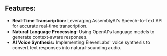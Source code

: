 

## Features:
- **Real-Time Transcription:** Leveraging AssemblyAI's Speech-to-Text API for accurate real-time transcription.
- **Natural Language Processing:** Using OpenAI's language models to generate context-aware responses.
- **AI Voice Synthesis:** Implementing ElevenLabs' voice synthesis to convert text responses into natural-sounding audio.




